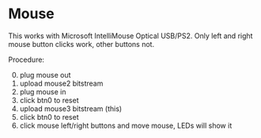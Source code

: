 # Mouse

This works with Microsoft IntelliMouse Optical USB/PS2.
Only left and right mouse button clicks work, other buttons not.

Procedure:

 0. plug mouse out
 1. upload mouse2 bitstream
 2. plug mouse in
 3. click btn0 to reset
 4. upload mouse3 bitstream (this)
 5. click btn0 to reset
 6. click mouse left/right buttons and move mouse, LEDs will show it
